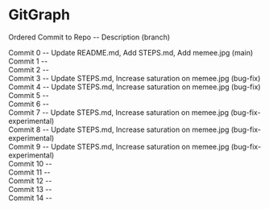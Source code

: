# GitGraph
Ordered Commit to Repo -- Description (branch) <br>

Commit 0 -- Update README.md, Add STEPS.md, Add memee.jpg (main)<br>
Commit 1 -- <br>
Commit 2 -- <br>
Commit 3 -- Update STEPS.md, Increase saturation on memee.jpg (bug-fix)<br>
Commit 4 -- Update STEPS.md, Increase saturation on memee.jpg (bug-fix)<br>
Commit 5 -- <br>
Commit 6 -- <br>
Commit 7 -- Update STEPS.md, Increase saturation on memee.jpg (bug-fix-experimental)<br>
Commit 8 -- Update STEPS.md, Increase saturation on memee.jpg (bug-fix-experimental)<br>
Commit 9 -- Update STEPS.md, Increase saturation on memee.jpg (bug-fix-experimental)<br>
Commit 10 -- <br>
Commit 11 -- <br>
Commit 12 -- <br>
Commit 13 -- <br>
Commit 14 -- <br>
